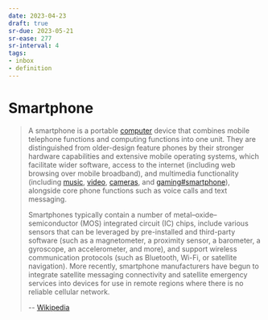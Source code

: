 ```yaml
---
date: 2023-04-23
draft: true
sr-due: 2023-05-21
sr-ease: 277
sr-interval: 4
tags:
- inbox
- definition
---
```


# Smartphone

> A smartphone is a portable [computer](./computer.md) device that combines mobile
> telephone functions and computing functions into one unit. They are
> distinguished from older-design feature phones by their stronger hardware
> capabilities and extensive mobile operating systems, which facilitate wider
> software, access to the internet (including web browsing over mobile
> broadband), and multimedia functionality (including [music](./my%20music.md),
> [video](./my%20videos.md), [cameras](./camera.md), and [gaming#smartphone](./my%20games.md)),
> alongside core phone functions such as voice calls and text messaging.
>
> Smartphones typically contain a number of metal–oxide–semiconductor (MOS)
> integrated circuit (IC) chips, include various sensors that can be leveraged
> by pre-installed and third-party software (such as a magnetometer, a proximity
> sensor, a barometer, a gyroscope, an accelerometer, and more), and support
> wireless communication protocols (such as Bluetooth, Wi-Fi, or satellite
> navigation). More recently, smartphone manufacturers have begun to integrate
> satellite messaging connectivity and satellite emergency services into devices
> for use in remote regions where there is no reliable cellular network.
>
> -- [Wikipedia](https://en.wikipedia.org/wiki/Smartphone)